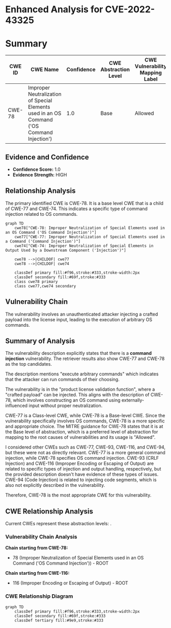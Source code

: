 # Enhanced Analysis for CVE-2022-43325

# Summary
| CWE ID | CWE Name | Confidence | CWE Abstraction Level | CWE Vulnerability Mapping Label | CWE-Vulnerability Mapping Notes |
|---|---|---|---|---|---|
| CWE-78 | Improper Neutralization of Special Elements used in an OS Command ('OS Command Injection') | 1.0 | Base | Allowed | Primary CWE |

## Evidence and Confidence

*   **Confidence Score:** 1.0
*   **Evidence Strength:** HIGH

## Relationship Analysis
The primary identified CWE is CWE-78. It is a base level CWE that is a child of CWE-77 and CWE-74. This indicates a specific type of command injection related to OS commands.

```mermaid
graph TD
    cwe78["CWE-78: Improper Neutralization of Special Elements used in an OS Command ('OS Command Injection')"]
    cwe77["CWE-77: Improper Neutralization of Special Elements used in a Command ('Command Injection')"]
    cwe74["CWE-74: Improper Neutralization of Special Elements in Output Used by a Downstream Component ('Injection')"]
    
    cwe78 -->|CHILDOF| cwe77
    cwe78 -->|CHILDOF| cwe74
    
    classDef primary fill:#f96,stroke:#333,stroke-width:2px
    classDef secondary fill:#69f,stroke:#333
    class cwe78 primary
    class cwe77,cwe74 secondary
```

## Vulnerability Chain
The vulnerability involves an unauthenticated attacker injecting a crafted payload into the license input, leading to the execution of arbitrary OS commands.

## Summary of Analysis
The vulnerability description explicitly states that there is a **command injection** vulnerability. The retriever results also show CWE-77 and CWE-78 as the top candidates.

The description mentions "execute arbitrary commands" which indicates that the attacker can run commands of their choosing.

The vulnerability is in the "product license validation function", where a "crafted payload" can be injected. This aligns with the description of CWE-78, which involves constructing an OS command using externally-influenced input without proper neutralization.

CWE-77 is a Class-level CWE, while CWE-78 is a Base-level CWE. Since the vulnerability specifically involves OS commands, CWE-78 is a more specific and appropriate choice. The MITRE guidance for CWE-78 states that it is at the Base level of abstraction, which is a preferred level of abstraction for mapping to the root causes of vulnerabilities and its usage is "Allowed".

I considered other CWEs such as CWE-77, CWE-93, CWE-116, and CWE-94, but these were not as directly relevant. CWE-77 is a more general command injection, while CWE-78 specifies OS command injection. CWE-93 (CRLF Injection) and CWE-116 (Improper Encoding or Escaping of Output) are related to specific types of injection and output handling, respectively, but the provided description doesn't have evidence of these types of issues. CWE-94 (Code Injection) is related to injecting code segments, which is also not explicitly described in the vulnerability.

Therefore, CWE-78 is the most appropriate CWE for this vulnerability.


## CWE Relationship Analysis

Current CWEs represent these abstraction levels: .


### Vulnerability Chain Analysis

**Chain starting from CWE-78:**
- 78 (Improper Neutralization of Special Elements used in an OS Command ('OS Command Injection')) - ROOT


**Chain starting from CWE-116:**
- 116 (Improper Encoding or Escaping of Output) - ROOT



### CWE Relationship Diagram

```mermaid
graph TD
    classDef primary fill:#f96,stroke:#333,stroke-width:2px
    classDef secondary fill:#69f,stroke:#333
    classDef tertiary fill:#9e9,stroke:#333
```